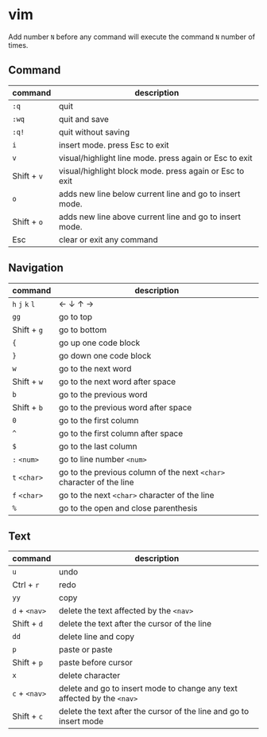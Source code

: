 # vim

Add number `N` before any command will execute the command `N` number of times.

## Command
|command|description|
|-|-|
|`:q`|quit|
|`:wq`|quit and save|
|`:q!`|quit without saving|
|`i`|insert mode. press Esc to exit|
|`v`|visual/highlight line mode. press again or Esc to exit |
|Shift + `v`|visual/highlight block mode. press again or Esc to exit|
|`o`|adds new line below current line and go to insert mode.|
|Shift + `o`|adds new line above current line and go to insert mode.|
|Esc|clear or exit any command|

## Navigation
|command|description|
|-|-|
|`h` `j` `k` `l`|← ↓ ↑ → |
|`gg`|go to top|
|Shift + `g`|go to bottom|
|`{`|go up one code block|
|`}`|go down one code block|
|`w`|go to the next word|
|Shift + `w`|go to the next word after space|
|`b`|go to the previous word|
|Shift + `b`|go to the previous word after space|
|`0`|go to the first column|
|`^`|go to the first column after space|
|`$`|go to the last column|
|`:` `<num>`| go to line number `<num>`|
|`t` `<char>`|go to the previous column of the next `<char>` character of the line|
|`f` `<char>`|go to the next `<char>` character of the line|
|`%`|go to the open and close parenthesis|

## Text
|command|description|
|-|-|
|`u`|undo|
|Ctrl + `r`|redo|
|`yy`|copy|
|`d` + `<nav>`|delete the text affected by the `<nav>`|
|Shift + `d`|delete the text after the cursor of the line|
|`dd`|delete line and copy|
|`p`|paste or paste|
|Shift + `p`|paste before cursor|
|`x`|delete character|
|`c` + `<nav>`|delete and go to insert mode to change any text affected by the `<nav>`|
|Shift + `c`|delete the text after the cursor of the line and go to insert mode|

